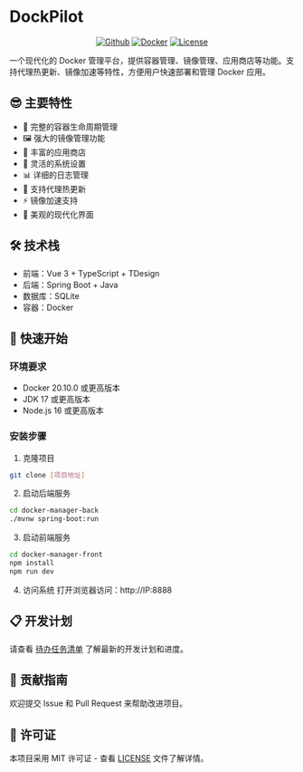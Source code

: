 # DockPilot

<div align="center">

[![Github](https://img.shields.io/badge/Github-123456?logo=github&labelColor=242424)](https://github.com/your-username/dockpilot)
[![Docker](https://img.shields.io/badge/docker-123456?logo=docker&logoColor=fff&labelColor=1c7aed)](https://hub.docker.com/r/your-username/dockpilot)
[![License](https://img.shields.io/badge/license-MIT-blue.svg)](LICENSE)

</div>

一个现代化的 Docker 管理平台，提供容器管理、镜像管理、应用商店等功能。支持代理热更新、镜像加速等特性，方便用户快速部署和管理 Docker 应用。

## 😎 主要特性

- 🐳 完整的容器生命周期管理
- 🖼️ 强大的镜像管理功能
- 🏪 丰富的应用商店
- 🔧 灵活的系统设置
- 📊 详细的日志管理
- 🚀 支持代理热更新
- ⚡ 镜像加速支持
- 🎨 美观的现代化界面

## 🛠️ 技术栈

- 前端：Vue 3 + TypeScript + TDesign
- 后端：Spring Boot + Java
- 数据库：SQLite
- 容器：Docker

## 🚀 快速开始

### 环境要求
- Docker 20.10.0 或更高版本
- JDK 17 或更高版本
- Node.js 16 或更高版本

### 安装步骤
1. 克隆项目
```bash
git clone [项目地址]
```

2. 启动后端服务
```bash
cd docker-manager-back
./mvnw spring-boot:run
```

3. 启动前端服务
```bash
cd docker-manager-front
npm install
npm run dev
```

4. 访问系统
打开浏览器访问：http://IP:8888



## 📋 开发计划
请查看 [待办任务清单](todo.md) 了解最新的开发计划和进度。

## 🤝 贡献指南
欢迎提交 Issue 和 Pull Request 来帮助改进项目。

## 📄 许可证
本项目采用 MIT 许可证 - 查看 [LICENSE](LICENSE) 文件了解详情。